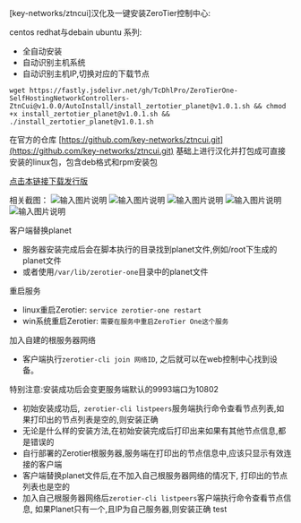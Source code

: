 [key-networks/ztncui]汉化及一键安装ZeroTier控制中心:

centos redhat与debain ubuntu 系列:
- 全自动安装
- 自动识别主机系统
- 自动识别主机IP,切换对应的下载节点
```
wget https://fastly.jsdelivr.net/gh/TcDhlPro/ZeroTierOne-SelfHostingNetworkControllers-ZtnCui@v1.0.0/AutoInstall/install_zertotier_planet@v1.0.1.sh && chmod +x install_zertotier_planet@v1.0.1.sh && ./install_zertotier_planet@v1.0.1.sh 
```

在官方的仓库 [https://github.com/key-networks/ztncui.git](https://github.com/key-networks/ztncui.git) 基础上进行汉化并打包成可直接安装的linux包，包含deb格式和rpm安装包

 [点击本链接下载发行版](https://github.com/TcDhlPro/ZeroTierOne-SelfHostingNetworkControllers-ZtnCui/releases)

相关截图：
![输入图片说明](https://cdn.jsdelivr.net/gh/TcDhlPro/ZeroTierOne-SelfHostingNetworkControllers-ZtnCui@v1.0.0/images/0.png)
![输入图片说明](https://cdn.jsdelivr.net/gh/TcDhlPro/ZeroTierOne-SelfHostingNetworkControllers-ZtnCui@v1.0.0/images/1.png)
![输入图片说明](https://cdn.jsdelivr.net/gh/TcDhlPro/ZeroTierOne-SelfHostingNetworkControllers-ZtnCui@v1.0.0/images/2.png)
![输入图片说明](https://cdn.jsdelivr.net/gh/TcDhlPro/ZeroTierOne-SelfHostingNetworkControllers-ZtnCui@v1.0.0/images/3.png)
![输入图片说明](https://cdn.jsdelivr.net/gh/TcDhlPro/ZeroTierOne-SelfHostingNetworkControllers-ZtnCui@v1.0.0/images/4.png)

客户端替换planet
- 服务器安装完成后会在脚本执行的目录找到planet文件,例如/root下生成的planet文件
- 或者使用```/var/lib/zerotier-one```目录中的planet文件

重启服务
- linux重启Zerotier: ```service zerotier-one restart```
- win系统重启Zerotier: ```需要在服务中重启ZeroTier One这个服务```

加入自建的根服务器网络
- 客户端执行```zerotier-cli join 网络ID```, 之后就可以在web控制中心找到设备。

特别注意:安装成功后会变更服务端默认的9993端口为10802
- 初始安装成功后,``` zerotier-cli listpeers```服务端执行命令查看节点列表,如果打印出的节点列表是空的,则安装正确
- 无论是什么样的安装方法,在初始安装完成后打印出来如果有其他节点信息,都是错误的
- 自行部署的Zerotier根服务器,服务端在打印出的节点信息中,应该只显示有效连接的客户端
- 客户端替换planet文件后,在不加入自己根服务器网络的情况下, 打印出的节点列表也是空的
- 加入自己根服务器网络后```zerotier-cli listpeers```客户端执行命令查看节点信息, 如果Planet只有一个,且IP为自己服务器,则安装正确
test